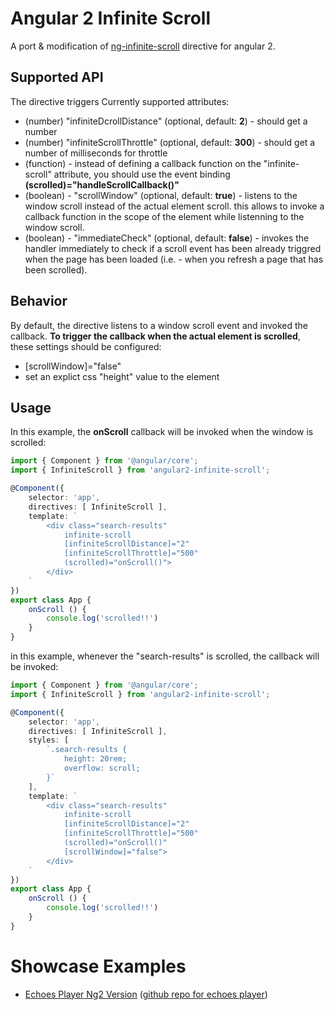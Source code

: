 # Angular 2 Infinite Scroll
A port & modification of [ng-infinite-scroll](https://github.com/sroze/ngInfiniteScroll) directive for angular 2.

## Supported API
The directive triggers 
Currently supported attributes:
* (number) "infiniteDcrollDistance" (optional, default: **2**) - should get a number
* (number) "infiniteScrollThrottle" (optional, default: **300**) - should get a number of milliseconds for throttle  
* (function) - instead of defining a callback function on the "infinite-scroll" attribute, you should use the event binding **(scrolled)="handleScrollCallback()"** 
* (boolean) - "scrollWindow" (optional, default: **true**) - listens to the window scroll instead of the actual element scroll. this allows to invoke a callback function in the scope of the element while listenning to the window scroll. 
* (boolean) - "immediateCheck" (optional, default: **false**) - invokes the handler immediately to check if a scroll event has been already triggred when the page has been loaded (i.e. - when you refresh a page that has been scrolled). 

## Behavior
By default, the directive listens to a window scroll event and invoked the callback. 
**To trigger the callback when the actual element is scrolled**, these settings should be configured:  
* [scrollWindow]="false" 
* set an explict css "height" value to the element

## Usage
In this example, the **onScroll** callback will be invoked when the window is scrolled:

```typescript
import { Component } from '@angular/core';
import { InfiniteScroll } from 'angular2-infinite-scroll';

@Component({
	selector: 'app',
	directives: [ InfiniteScroll ],
	template: `
		<div class="search-results"
		    infinite-scroll
		    [infiniteScrollDistance]="2"
		    [infiniteScrollThrottle]="500"
		    (scrolled)="onScroll()">
		</div>
	`
})
export class App {
	onScroll () {
	    console.log('scrolled!!')
	}
}
```
in this example, whenever the "search-results" is scrolled, the callback will be invoked:  

```typescript
import { Component } from '@angular/core';
import { InfiniteScroll } from 'angular2-infinite-scroll';

@Component({
	selector: 'app',
	directives: [ InfiniteScroll ],
	styles: [
		`.search-results {
			height: 20rem;
			overflow: scroll;
		}`
	],
	template: `
		<div class="search-results"
		    infinite-scroll
		    [infiniteScrollDistance]="2"
		    [infiniteScrollThrottle]="500"
		    (scrolled)="onScroll()"
		    [scrollWindow]="false">
		</div>
	`
})
export class App {
	onScroll () {
	    console.log('scrolled!!')
	}
}
``` 

# Showcase Examples 
* [Echoes Player Ng2 Version](http://orizens.github.io/echoes-ng2) ([github repo for echoes player](http://github.com/orizens/echoes-ng2))
